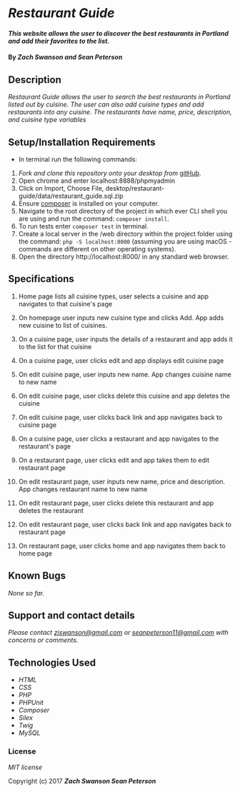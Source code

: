 # _Restaurant Guide_

#### _This website allows the user to discover the best restaurants in Portland and add their favorites to the list._

#### By _**Zach Swanson and Sean Peterson**_


## Description

_Restaurant Guide allows the user to search the best restaurants in Portland listed out by cuisine. The user can also add cuisine types and add restaurants into any cuisine. The restaurants have name, price, description, and cuisine type variables_

## Setup/Installation Requirements

* In terminal run the following commands:

1. _Fork and clone this repository onto your desktop from_ [gitHub](https://github.com/Sean-Peterson/restaurant-guide).
2. Open chrome and enter localhost:8888/phpmyadmin
3. Click on Import, Choose File, desktop/restaurant-guide/data/restaurant_guide.sql.zip
4. Ensure [composer](https://getcomposer.org/) is installed on your computer.
5. Navigate to the root directory of the project in which ever CLI shell you are using and run the command: `composer install`.
6. To run tests enter `composer test` in terminal.
7. Create a local server in the /web directory within the project folder using the command: `php -S localhost:8000` (assuming you are using macOS - commands are different on other operating systems).
8. Open the directory http://localhost:8000/ in any standard web browser.

## Specifications

1. Home page lists all cuisine types, user selects a cuisine and app navigates to that cuisine's page

2. On homepage user inputs new cuisine type and clicks Add. App adds new cuisine to list of cuisines.

3. On a cuisine page, user inputs the details of a restaurant and app adds it to the list for that cuisine

4. On a cuisine page, user clicks edit and app displays edit cuisine page

5. On edit cuisine page, user inputs new name. App changes cuisine name to new name

6. On edit cuisine page, user clicks delete this cuisine and app deletes the cuisine

8. On edit cuisine page, user clicks back link and app navigates back to cuisine page

9. On a cuisine page, user clicks a restaurant and app navigates to the restaurant's page

10. On a restaurant page, user clicks edit and app takes them to edit restaurant page

11. On edit restaurant page, user inputs new name, price and description. App changes restaurant name to new name

12. On edit restaurant page, user clicks delete this restaurant and app deletes the restaurant

13. On edit restaurant page, user clicks back link and app navigates back to restaurant page

14. On restaurant page, user clicks home and app navigates them back to home page

## Known Bugs

_None so far._

## Support and contact details

_Please contact zjswanson@gmail.com or seanpeterson11@gmail.com with concerns or comments._

## Technologies Used

* _HTML_
* _CSS_
* _PHP_
* _PHPUnit_
* _Composer_
* _Silex_
* _Twig_
* _MySQL_

### License

*MIT license*

Copyright (c) 2017 **_Zach Swanson Sean Peterson_**
